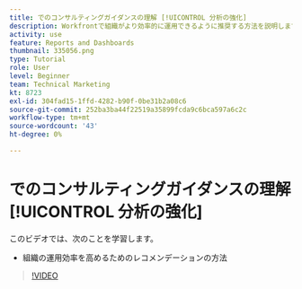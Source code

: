 ```yaml
---
title: でのコンサルティングガイダンスの理解 [!UICONTROL 分析の強化]
description: Workfrontで組織がより効率的に運用できるように推奨する方法を説明します。
activity: use
feature: Reports and Dashboards
thumbnail: 335056.png
type: Tutorial
role: User
level: Beginner
team: Technical Marketing
kt: 8723
exl-id: 304fad15-1ffd-4282-b90f-0be31b2a08c6
source-git-commit: 252ba3ba44f22519a35899fcda9c6bca597a6c2c
workflow-type: tm+mt
source-wordcount: '43'
ht-degree: 0%

---
```


# でのコンサルティングガイダンスの理解 [!UICONTROL 分析の強化]

このビデオでは、次のことを学習します。

* 組織の運用効率を高めるためのレコメンデーションの方法

>[!VIDEO](https://video.tv.adobe.com/v/335056/?quality=12)
